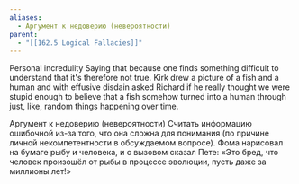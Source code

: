 ```yaml
---
aliases:
  - Аргумент к недоверию (невероятности)
parent:
  - "[[162.5 Logical Fallacies]]"
---
```

Personal incredulity
Saying that because one finds something difficult to understand that it's therefore not true.
Kirk drew a picture of a fish and a human and with effusive disdain asked Richard if he really thought we were stupid enough to believe that a fish somehow turned into a human through just, like, random things happening over time.

Аргумент к недоверию (невероятности)
Считать информацию ошибочной из-за того, что она сложна для понимания (по причине личной некомпетентности в обсуждаемом вопросе).
Фома нарисовал на бумаге рыбу и человека, и с вызовом сказал Пете: «Это бред, что человек произошёл от рыбы в процессе эволюции, пусть даже за миллионы лет!»